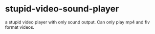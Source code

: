 # stupid-video-sound-player
a stupid video player with only sound output. Can only play mp4 and flv format videos.
